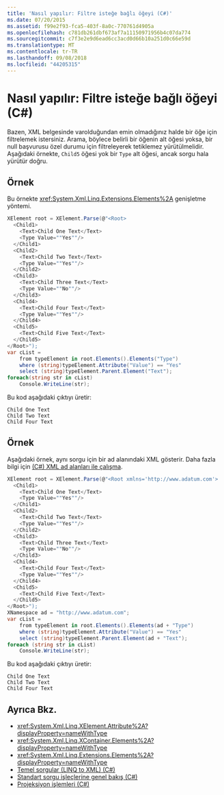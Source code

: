 ```yaml
---
title: 'Nasıl yapılır: Filtre isteğe bağlı öğeyi (C#)'
ms.date: 07/20/2015
ms.assetid: f99e2f93-fca5-403f-8a0c-770761d4905a
ms.openlocfilehash: c781db261dbf673af7a11150971956b4c07da774
ms.sourcegitcommit: c7f3e2e9d6ead6cc3acd0d66b10a251d0c66e59d
ms.translationtype: MT
ms.contentlocale: tr-TR
ms.lasthandoff: 09/08/2018
ms.locfileid: "44205315"
---
```

# <a name="how-to-filter-on-an-optional-element-c"></a>Nasıl yapılır: Filtre isteğe bağlı öğeyi (C#)
Bazen, XML belgesinde varolduğundan emin olmadığınız halde bir öğe için filtrelemek istersiniz. Arama, böylece belirli bir öğenin alt öğesi yoksa, bir null başvurusu özel durumu için filtreleyerek tetiklemez yürütülmelidir. Aşağıdaki örnekte, `Child5` öğesi yok bir `Type` alt öğesi, ancak sorgu hala yürütür doğru.  
  
## <a name="example"></a>Örnek  
 Bu örnekte <xref:System.Xml.Linq.Extensions.Elements%2A> genişletme yöntemi.  
  
```csharp  
XElement root = XElement.Parse(@"<Root>  
  <Child1>  
    <Text>Child One Text</Text>  
    <Type Value=""Yes""/>  
  </Child1>  
  <Child2>  
    <Text>Child Two Text</Text>  
    <Type Value=""Yes""/>  
  </Child2>  
  <Child3>  
    <Text>Child Three Text</Text>  
    <Type Value=""No""/>  
  </Child3>  
  <Child4>  
    <Text>Child Four Text</Text>  
    <Type Value=""Yes""/>  
  </Child4>  
  <Child5>  
    <Text>Child Five Text</Text>  
  </Child5>  
</Root>");  
var cList =  
    from typeElement in root.Elements().Elements("Type")  
    where (string)typeElement.Attribute("Value") == "Yes"  
    select (string)typeElement.Parent.Element("Text");  
foreach(string str in cList)  
    Console.WriteLine(str);  
```  
  
 Bu kod aşağıdaki çıktıyı üretir:  
  
```  
Child One Text  
Child Two Text  
Child Four Text  
```  
  
## <a name="example"></a>Örnek  
 Aşağıdaki örnek, aynı sorgu için bir ad alanındaki XML gösterir. Daha fazla bilgi için [(C#) XML ad alanları ile çalışma](../../../../csharp/programming-guide/concepts/linq/working-with-xml-namespaces.md).  
  
```csharp  
XElement root = XElement.Parse(@"<Root xmlns='http://www.adatum.com'>  
  <Child1>  
    <Text>Child One Text</Text>  
    <Type Value=""Yes""/>  
  </Child1>  
  <Child2>  
    <Text>Child Two Text</Text>  
    <Type Value=""Yes""/>  
  </Child2>  
  <Child3>  
    <Text>Child Three Text</Text>  
    <Type Value=""No""/>  
  </Child3>  
  <Child4>  
    <Text>Child Four Text</Text>  
    <Type Value=""Yes""/>  
  </Child4>  
  <Child5>  
    <Text>Child Five Text</Text>  
  </Child5>  
</Root>");  
XNamespace ad = "http://www.adatum.com";  
var cList =  
    from typeElement in root.Elements().Elements(ad + "Type")  
    where (string)typeElement.Attribute("Value") == "Yes"  
    select (string)typeElement.Parent.Element(ad + "Text");  
foreach (string str in cList)  
    Console.WriteLine(str);  
```  
  
 Bu kod aşağıdaki çıktıyı üretir:  
  
```  
Child One Text  
Child Two Text  
Child Four Text  
```  
  
## <a name="see-also"></a>Ayrıca Bkz.

- <xref:System.Xml.Linq.XElement.Attribute%2A?displayProperty=nameWithType>  
- <xref:System.Xml.Linq.XContainer.Elements%2A?displayProperty=nameWithType>  
- <xref:System.Xml.Linq.Extensions.Elements%2A?displayProperty=nameWithType>  
- [Temel sorgular (LINQ to XML) (C#)](../../../../csharp/programming-guide/concepts/linq/basic-queries-linq-to-xml.md)  
- [Standart sorgu işleçlerine genel bakış (C#)](../../../../csharp/programming-guide/concepts/linq/standard-query-operators-overview.md)  
- [Projeksiyon işlemleri (C#)](../../../../csharp/programming-guide/concepts/linq/projection-operations.md)
